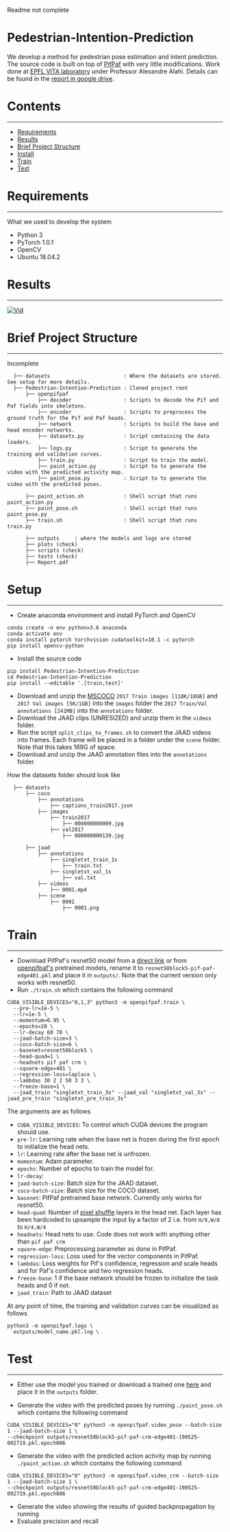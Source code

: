 Readme not complete

# Pedestrian-Intention-Prediction

We develop a method for pedestrian pose estimation and intent prediction. The source code is built on top of [PifPaf](https://github.com/vita-epfl/openpifpaf/blob/master/README.md) with very little modifications. Work done at [EPFL VITA laboratory](https://www.epfl.ch/labs/vita/) under Professor Alexandre Alahi. Details can be found in the [report in google drive](https://drive.google.com/file/d/1AlNLNjfWHjs_0u7PzXfDiKq19iUDufcQ/view?usp=sharing).

# Contents
------------
  * [Requirements](#requirements)
  * [Results](#results)
  * [Brief Project Structure](#brief-project-structure)
  * [Install](#install)
  * [Train](#train)
  * [Test](#test)

# Requirements
------------
What we used to develop the system

  * Python 3
  * PyTorch 1.0.1
  * OpenCV
  * Ubuntu 18.04.2

# Results
------------
 
[![Vid](/others/Video.png)](https://www.youtube.com/watch?v=KTmi0D-UTTQ)

# Brief Project Structure
------------

Incomplete

      ├── datasets                        : Where the datasets are stored. See setup for more details.
      ├── Pedestrian-Intention-Prediction : Cloned project root
          ├── openpifpaf      
              ├── decoder                 : Scripts to decode the Pif and Paf fields into skeletons.
              ├── encoder                 : Scripts to preprocess the ground truth for the Pif and Paf heads.              
              ├── network                 : Scripts to build the base and head encoder networks.                
              ├── datasets.py             : Script containing the data loaders.          
              ├── logs.py                 : Script to generate the training and validation curves.
              ├── train.py                : Script to train the model.
              ├── paint_action.py         : Script to to generate the video with the predicted activity map.
              ├── paint_pose.py           : Script to to generate the video with the predicted poses.

          ├── paint_action.sh             : Shell script that runs paint_action.py
          ├── paint_pose.sh               : Shell script that runs paint_pose.py
          ├── train.sh                    : Shell script that runs train.py

          ├── outputs     : where the models and logs are stored  
          ├── plots (check)
          ├── scripts (check)
          ├── tests (check) 
          ├── Report.pdf          

# Setup
------------

* Create anaconda environment and install PyTorch and OpenCV
```
conda create -n env python=3.6 anaconda
conda activate env
conda install pytorch torchvision cudatoolkit=10.1 -c pytorch
pip install opencv-python
```

* Install the source code
```
pip install Pedestrian-Intention-Prediction
cd Pedestrian-Intention-Prediction
pip install --editable '.[train,test]'
```
* Download and unzip the [MSCOCO](http://cocodataset.org/#download) `2017 Train images [118K/18GB]` and `2017 Val images [5K/1GB]` into the `images` folder the `2017 Train/Val annotations [241MB]` into the `annotations` folder.
* Download the JAAD clips (UNRESIZED) and unzip them in the `videos` folder.
* Run the script `split_clips_to_frames.sh` to convert the JAAD videos into frames. Each frame will be placed in a folder under the `scene` folder. Note that this takes 169G of space.
* Download and unzip the JAAD annotation files into the `annotations` folder.

How the datasets folder should look like

      ├── datasets  
          ├── coco
              ├── annotations 
                  ├── captions_train2017.json
              ├── images   
                  ├── train2017
                      ├── 000000000009.jpg
                  ├── val2017
                      ├── 000000000139.jpg
                      
          ├── jaad  
              ├── annotations 
                  ├── singletxt_train_1s
                      ├── train.txt
                  ├── singletxt_val_1s
                      ├── val.txt
              ├── videos 
                  ├── 0001.mp4
              ├── scene 
                  ├── 0001
                      ├── 0001.png

# Train
------------
 
* Download PifPaf's resnet50 model from a [direct link](https://drive.google.com/open?id=13HPZdbdjg09paa-RMTpMPdm5nmgT1jYF) or from [openpifpaf's](https://github.com/vita-epfl/openpifpaf) pretrained models, rename it to `resnet50block5-pif-paf-edge401.pkl` and place it in `outputs/`. Note that the current version only works with resnet50.
* Run `./train.sh` which contains the following command
```
CUDA_VISIBLE_DEVICES="0,1,3" python3 -m openpifpaf.train \
  --pre-lr=1e-5 \
  --lr=1e-5 \
  --momentum=0.95 \
  --epochs=20 \
  --lr-decay 60 70 \
  --jaad-batch-size=3 \
  --coco-batch-size=6 \
  --basenet=resnet50block5 \
  --head-quad=1 \
  --headnets pif paf crm \
  --square-edge=401 \
  --regression-loss=laplace \
  --lambdas 30 2 2 50 3 3 \
  --freeze-base=1 \
  --jaad_train "singletxt_train_3s" --jaad_val "singletxt_val_3s" --jaad_pre_train "singletxt_pre_train_3s"
```

The arguments are as follows
* `CUDA_VISIBLE_DEVICES`: To control which CUDA devices the program should use.
* `pre-lr`: Learning rate when the base net is frozen during the first epoch to initialize the head nets.
* `lr`: Learning rate after the base net is unfrozen.
* `momentum`: Adam parameter.
* `epochs`: Number of epochs to train the model for.
* `lr-decay`: 
* `jaad-batch-size`: Batch size for the JAAD dataset.
* `coco-batch-size`: Batch size for the COCO dataset.
* `basenet`: PifPaf pretrained base network. Currently only works for resnet50.
* `head-quad`: Number of [pixel shuffle](https://pytorch.org/docs/stable/nn.html#torch.nn.PixelShuffle) layers in the head net. Each layer has been hardcoded to upsample the input by a factor of 2 i.e. from `H/8,W/8` to `H/4,W/4`
* `headnets`: Head nets to use. Code does not work with anything other than `pif paf crm`
* `square-edge`: Preprocessing parameter as done in PifPaf.
* `regression-loss`: Loss used for the vector components in PifPaf.
* `lambdas`: Loss weights for Pif's confidence, regression and scale heads and for Paf's confidence and two regression heads.
* `freeze-base`: 1 if the base network should be frozen to initialize the task heads and 0 if not.
* `jaad_train`: Path to JAAD dataset

At any point of time, the training and validation curves can be visualized as follows
```
python3 -m openpifpaf.logs \
  outputs/model_name.pkl.log \
```

# Test
------------

* Either use the model you trained or download a trained one [here](https://drive.google.com/file/d/1SWY2GDEyQp-wNmmFKMBTZHSYJN7HKfgU/view?usp=sharing) and place it in the `outputs` folder.

* Generate the video with the predicted poses by running `./paint_pose.sh` which contains the following command
```
CUDA_VISIBLE_DEVICES="0" python3 -m openpifpaf.video_pose --batch-size 1 --jaad-batch-size 1 \
--checkpoint outputs/resnet50block5-pif-paf-crm-edge401-190525-002719.pkl.epoch006
```

* Generate the video with the predicted action activity map by running `./paint_action.sh` which contains the following command
```
CUDA_VISIBLE_DEVICES="0" python3 -m openpifpaf.video_crm --batch-size 1 --jaad-batch-size 1 \
--checkpoint outputs/resnet50block5-pif-paf-crm-edge401-190525-002719.pkl.epoch006
```

* Generate the video showing the results of guided backpropagation by running
* Evaluate precision and recall
